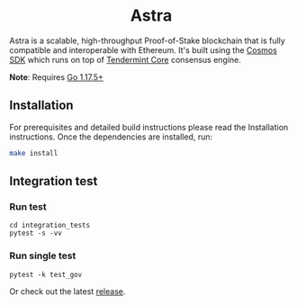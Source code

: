 <!--
parent:
  order: false
-->

<div align="center">
  <h1> Astra </h1>
</div>

<!-- TODO: add banner -->
<!-- ![banner](docs/ethermint.jpg) -->

Astra is a scalable, high-throughput Proof-of-Stake blockchain that is fully compatible and
interoperable with Ethereum. It's built using the [Cosmos SDK](https://github.com/cosmos/cosmos-sdk/) which runs on top of [Tendermint Core](https://github.com/tendermint/tendermint) consensus engine.

**Note**: Requires [Go 1.17.5+](https://golang.org/dl/)

## Installation

For prerequisites and detailed build instructions please read the Installation instructions. Once the dependencies are installed, run:

```bash
make install
```

## Integration test
### Run test
    cd integration_tests
    pytest -s -vv

### Run single test
    pytest -k test_gov


Or check out the latest [release](https://github.com/AstraProtocol/astra/releases).
